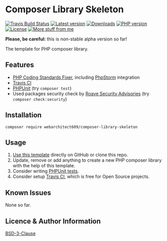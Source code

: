 Composer Library Skeleton
=========================
[![Travis Build Status](https://travis-ci.org/webarchitect609/composer-library-skeleton.svg?branch=master)](https://travis-ci.org/webarchitect609/composer-library-skeleton)
[![Latest version](https://img.shields.io/github/v/tag/webarchitect609/composer-library-skeleton?sort=semver)](https://github.com/webarchitect609/composer-library-skeleton/releases)
[![Downloads](https://img.shields.io/packagist/dt/webarchitect609/composer-library-skeleton)](https://packagist.org/packages/webarchitect609/composer-library-skeleton)
[![PHP version](https://img.shields.io/packagist/php-v/webarchitect609/composer-library-skeleton)](https://www.php.net/supported-versions.php)
[![License](https://img.shields.io/github/license/webarchitect609/composer-library-skeleton)](LICENSE.md)
[![More stuff from me](https://img.shields.io/badge/packagist-webarchitect609-blueviolet)](https://packagist.org/packages/webarchitect609/)

**Please, be careful:** this is non-stable alpha version so far!

The template for PHP composer library.

Features
--------
- [PHP Coding Standards Fixer](https://packagist.org/packages/friendsofphp/php-cs-fixer), including [PhpStorm](https://www.jetbrains.com/phpstorm/) integration
- [Travis CI](https://travis-ci.org/)
- [PHPUnit](https://phpunit.de/) (try `composer test`)
- Used packages security check by [Roave Security Advisories](https://packagist.org/packages/roave/security-advisories)
    (try `composer check:security`)
    
Installation
------------
`composer require webarchitect609/composer-library-skeleton`

Usage
-----
1. [Use this template](https://github.com/webarchitect609/composer-library-skeleton/generate) directly on GitHub or
clone this repo.
2. Update, remove or add anything to create a new PHP composer library with the help of this template.
3. Consider writing [PHPUnit tests](https://phpunit.de/).
4. Consider setup [Travis CI](https://travis-ci.org/), which is free for Open Source projects.

Known Issues
------------
None so far.

Licence & Author Information
----------------------------
[BSD-3-Clause](LICENSE.md)
